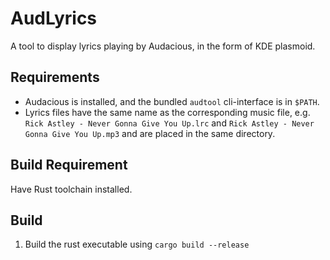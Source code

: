 # AudLyrics
A tool to display lyrics playing by Audacious, in the form of KDE plasmoid.

## Requirements

- Audacious is installed, and the bundled `audtool` cli-interface is in `$PATH`.
- Lyrics files have the same name as the corresponding music file, e.g. `Rick Astley - Never Gonna Give You Up.lrc` and `Rick Astley - Never Gonna Give You Up.mp3` and are placed in the same directory.

## Build Requirement
Have Rust toolchain installed.

## Build

1. Build the rust executable using `cargo build --release`
